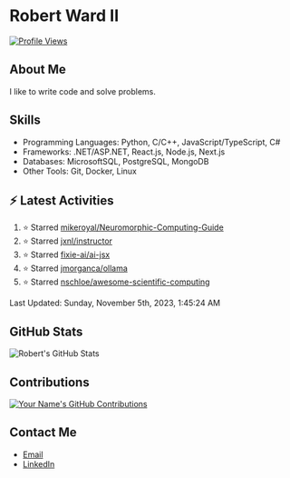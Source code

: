
# Robert Ward II

[![Profile Views](https://komarev.com/ghpvc/?username=Robert-W-Ward)](https://github.com/Robert-W-Ward)

## About Me
I like to write code and solve problems.

## Skills
- Programming Languages: Python, C/C++, JavaScript/TypeScript, C#
- Frameworks: .NET/ASP.NET, React.js, Node.js, Next.js
- Databases: MicrosoftSQL, PostgreSQL, MongoDB
- Other Tools: Git, Docker, Linux

## :zap: Latest Activities
<!--RECENT_ACTIVITY:start-->
1. ⭐ Starred [mikeroyal/Neuromorphic-Computing-Guide](https://github.com/mikeroyal/Neuromorphic-Computing-Guide)
2. ⭐ Starred [jxnl/instructor](https://github.com/jxnl/instructor)
3. ⭐ Starred [fixie-ai/ai-jsx](https://github.com/fixie-ai/ai-jsx)
4. ⭐ Starred [jmorganca/ollama](https://github.com/jmorganca/ollama)
5. ⭐ Starred [nschloe/awesome-scientific-computing](https://github.com/nschloe/awesome-scientific-computing)
<!--RECENT_ACTIVITY:end-->

<!--RECENT_ACTIVITY:last_update-->
Last Updated: Sunday, November 5th, 2023, 1:45:24 AM
<!--RECENT_ACTIVITY:last_update_end-->

<!--END_SECTIN:activity-->
## GitHub Stats
![Robert's GitHub Stats](https://github-readme-stats.vercel.app/api?username=Robert-W-Ward&show_icons=true&theme=radical)

## Contributions
[![Your Name's GitHub Contributions](https://github-readme-streak-stats.herokuapp.com/?user=Robert-W-Ward&theme=radical)](https://github.com/your-username)

## Contact Me
- [Email](mailto:robertwesleyward2019@gmail.com)
- [LinkedIn](https://linkedin.com/in/https://www.linkedin.com/in/robert-ward-ii/)
